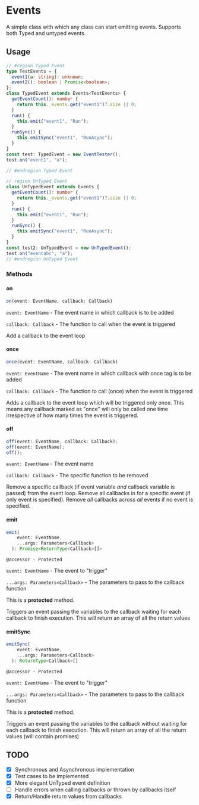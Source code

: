 # Events

A simple class with which any class can start emitting events. Supports both
Typed and untyped events.

## Usage

```ts
// #region Typed Event
type TestEvents = {
  event1(a: string): unknown;
  event2(): boolean | Promise<boolean>;
};
class TypedEvent extends Events<TestEvents> {
  getEventCount(): number {
    return this._events.get("event1")?.size || 0;
  }
  run() {
    this.emit("event1", "Run");
  }
  runSync() {
    this.emitSync("event1", "RunAsync");
  }
}
const test: TypedEvent = new EventTester();
test.on("event1", "a");

// #endregion Typed Event

// region UnTyped Event
class UnTypedEvent extends Events {
  getEventCount(): number {
    return this._events.get("event1")?.size || 0;
  }
  run() {
    this.emit("event1", "Run");
  }
  runSync() {
    this.emitSync("event1", "RunAsync");
  }
}
const test2: UnTypedEvent = new UnTypedEvent();
test.on("eventabc", "a");
// #endregion UnTyped Event
```

### Methods

#### on

```ts
on(event: EventName, callback: Callback)
```

`event: EventName` - The event name in which callback is to be added

`callback: Callback` - The function to call when the event is triggered

Add a callback to the event loop

#### once

```ts
once(event: EventName, callback: Callback)
```

`event: EventName` - The event name in which callback with once tag is to be
added

`callback: Callback` - The function to call (once) when the event is triggered

Adds a callback to the event loop which will be triggered only once. This means
any callback marked as "once" will only be called one time irrespective of how
many times the event is triggered.

#### off

```ts
off(event: EventName, callback: Callback);
off(event: EventName);
off();
```

`event: EventName` - The event name

`callback: Callback` - The specific function to be removed

Remove a specific callback (if event variable _and_ callback variable is passed)
from the event loop. Remove all callbacks in for a specific event (if only event
is specified). Remove _all_ callbacks across _all_ events if no event is
specified.

#### emit

```ts
emit(
    event: EventName,
    ...args: Parameters<Callback>
  ): Promise<ReturnType<Callback>[]>
```

`@accessor - Protected`

`event: EventName` - The event to "trigger"

`...args: Parameters<Callback>` - The parameters to pass to the callback
function

This is a **protected** method.

Triggers an event passing the variables to the callback waiting for each
callback to finish execution. This will return an array of all the return values

#### emitSync

```ts
emitSync(
    event: EventName,
    ...args: Parameters<Callback>
  ): ReturnType<Callback>[]
```

`@accessor - Protected`

`event: EventName` - The event to "trigger"

`...args: Parameters<Callback>` - The parameters to pass to the callback
function

This is a **protected** method.

Triggers an event passing the variables to the callback without waiting for each
callback to finish execution. This will return an array of all the return values
(will contain promises)

## TODO

- [x] Synchronous and Asynchronous implementation
- [x] Test cases to be implemented
- [x] More elegant UnTyped event definition
- [ ] Handle errors when calling callbacks or thrown by callbacks itself
- [x] Return/Handle return values from callbacks
